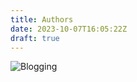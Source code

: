```yaml
---
title: Authors
date: 2023-10-07T16:05:22Z
draft: true
---
```


<div class="image-full"><img src="/images/posts/backdrop.png" alt="Blogging"></img></div>
